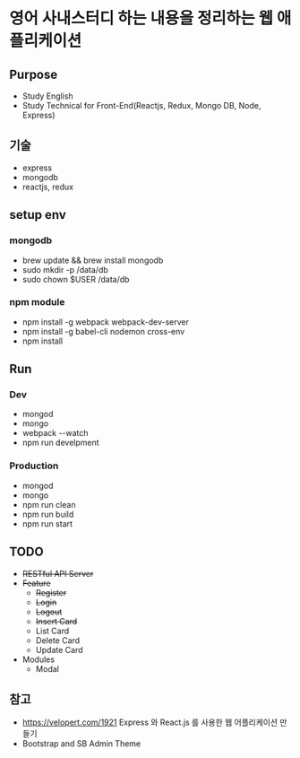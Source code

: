 # 영어 사내스터디 하는 내용을 정리하는 웹 애플리케이션

## Purpose
* Study English
* Study Technical for Front-End(Reactjs, Redux, Mongo DB, Node, Express)

## 기술
* express
* mongodb
* reactjs, redux

## setup env
### mongodb
* brew update && brew install mongodb
* sudo mkdir -p /data/db
* sudo chown $USER /data/db

### npm module
* npm install -g webpack webpack-dev-server
* npm install -g babel-cli nodemon cross-env
* npm install


## Run
### Dev
* mongod
* mongo
* webpack --watch
* npm run develpment

### Production
* mongod
* mongo
* npm run clean
* npm run build
* npm run start

## TODO
* ~~RESTful API Server~~
* ~~Feature~~
  * ~~Register~~
  * ~~Login~~
  * ~~Logout~~
  * ~~Insert Card~~
  * List Card
  * Delete Card
  * Update Card
* Modules
  * Modal

## 참고
* https://velopert.com/1921 Express 와 React.js 를 사용한 웹 어플리케이션 만들기
* Bootstrap and SB Admin Theme